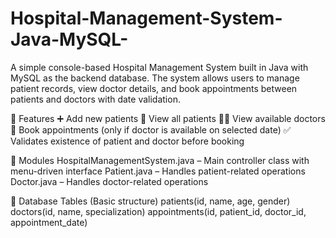 # Hospital-Management-System-Java-MySQL-
A simple console-based Hospital Management System built in Java with MySQL as the backend database. The system allows users to manage patient records, view doctor details, and book appointments between patients and doctors with date validation.

🚀 Features
➕ Add new patients
📄 View all patients
👨‍⚕️ View available doctors
📅 Book appointments (only if doctor is available on selected date)
✅ Validates existence of patient and doctor before booking

📂 Modules
HospitalManagementSystem.java – Main controller class with menu-driven interface
Patient.java – Handles patient-related operations
Doctor.java – Handles doctor-related operations

📌 Database Tables (Basic structure)
patients(id, name, age, gender)
doctors(id, name, specialization)
appointments(id, patient_id, doctor_id, appointment_date)
